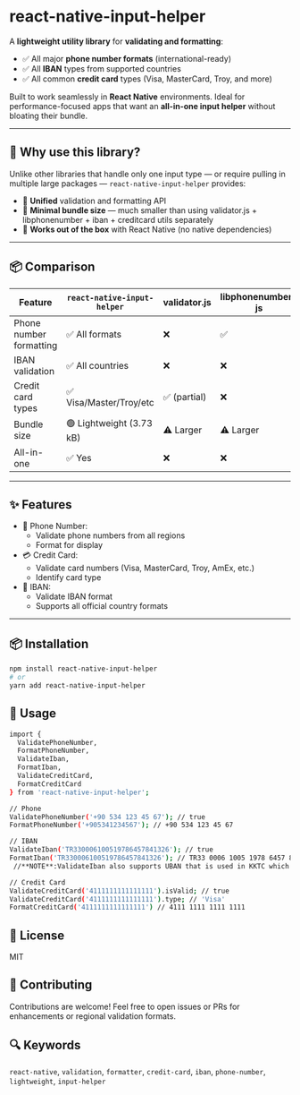 # react-native-input-helper

A **lightweight utility library** for **validating and formatting**:

- ✅ All major **phone number formats** (international-ready)
- ✅ All **IBAN** types from supported countries
- ✅ All common **credit card** types (Visa, MasterCard, Troy, and more)

Built to work seamlessly in **React Native** environments. Ideal for performance-focused apps that want an **all-in-one input helper** without bloating their bundle.

---

## 🚀 Why use this library?

Unlike other libraries that handle only one input type — or require pulling in multiple large packages — `react-native-input-helper` provides:

- 🔹 **Unified** validation and formatting API
- 🔹 **Minimal bundle size** — much smaller than using validator.js + libphonenumber + iban + creditcard utils separately
- 🔹 **Works out of the box** with React Native (no native dependencies)

---

## 📦 Comparison

| Feature                 | `react-native-input-helper` | validator.js | libphonenumber-js | iban  |
| ----------------------- | --------------------------- | ------------ | ----------------- | ----- |
| Phone number formatting | ✅ All formats               | ❌            | ✅                 | ❌     |
| IBAN validation         | ✅ All countries             | ❌            | ❌                 | ✅     |
| Credit card types       | ✅ Visa/Master/Troy/etc      | ✅ (partial)  | ❌                 | ❌     |
| Bundle size             | 🟢 Lightweight (3.73 kB)     | ⚠️ Larger     | ⚠️ Larger          | Small |
| All-in-one              | ✅ Yes                       | ❌            | ❌                 | ❌     |

---

## ✨ Features

- 📱 Phone Number:
  - Validate phone numbers from all regions
  - Format for display
- 💳 Credit Card:
  - Validate card numbers (Visa, MasterCard, Troy, AmEx, etc.)
  - Identify card type
- 🏦 IBAN:
  - Validate IBAN format
  - Supports all official country formats

---

## 📦 Installation

```bash
npm install react-native-input-helper
# or
yarn add react-native-input-helper
```

## 📘 Usage

```bash
import {
  ValidatePhoneNumber,
  FormatPhoneNumber,
  ValidateIban,
  FormatIban,
  ValidateCreditCard,
  FormatCreditCard
} from 'react-native-input-helper';

// Phone
ValidatePhoneNumber('+90 534 123 45 67'); // true
FormatPhoneNumber('+905341234567'); // +90 534 123 45 67

// IBAN
ValidateIban('TR330006100519786457841326'); // true
FormatIban('TR330006100519786457841326'); // TR33 0006 1005 1978 6457 8413 26
 //**NOTE**:ValidateIban also supports UBAN that is used in KKTC which starts with 'CT'

// Credit Card
ValidateCreditCard('4111111111111111').isValid; // true
ValidateCreditCard('4111111111111111').type; // 'Visa'
FormatCreditCard('4111111111111111') // 4111 1111 1111 1111

```

## 📄 License

MIT

## 🙌 Contributing

Contributions are welcome! Feel free to open issues or PRs for enhancements or regional validation formats.

## 🔍 Keywords

`react-native`, `validation`, `formatter`, `credit-card`, `iban`, `phone-number`, `lightweight`, `input-helper`
